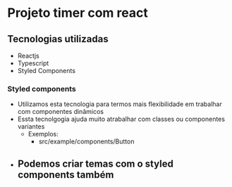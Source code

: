 # Projeto timer com react

## Tecnologias utilizadas

- Reactjs
- Typescript
- Styled Components

### Styled components

- Utilizamos esta tecnologia para termos mais flexibilidade em trabalhar com componentes dinâmicos
- Essta tecnolgogia ajuda muito atrabalhar com classes ou componentes variantes
  - Exemplos:
    - src/example/components/Button
- Podemos criar temas com o styled components também
  -

